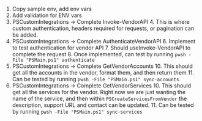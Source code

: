 1. Copy sample env, add env vars
2. Add validation for ENV vars
3. PSCustomIntegrations -> Complete Invoke-VendorAPI
   4. This is where custom authentication, headers required for requests, or pagination can be added.
5. PSCustomIntegrations -> Complete AuthenticateVendorAPI
   6. Implement to test authentication for vendor API
   7. Should useInvoke-VendorAPI to complete the request
   8. Once implemented, can test by running `pwsh -File "PSMain.ps1" authenticate`
9. PSCustomIntegrations -> Complete GetVendorAccounts
   10. This should get all the accounts in the vendor, format them, and then return them
   11. Can be tested by running `pwsh -File "PSMain.ps1" sync-accounts`
9. PSCustomIntegrations -> Complete GetVendorServices
   10. This should get all the services for the vendor. Right now we are just wanting the name of the service, and 
       then within `PSCreateServicesFromVendor` the description, support URL and contact can be updated.
   11. Can be tested by running `pwsh -File "PSMain.ps1" sync-services` 